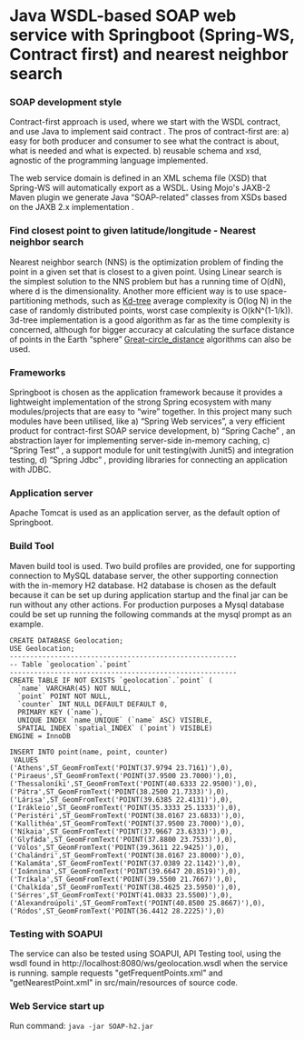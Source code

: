 # Java WSDL-based SOAP web service with Springboot (Spring-WS, Contract first) and nearest neighbor search

### SOAP development style
Contract-first approach is used, where we start with the WSDL contract, and use Java to implement said contract . The pros of contract-first are: a) easy for both producer and consumer to see what the contract is about, what is needed and what is expected. b) reusable schema and xsd, agnostic of the programming language implemented.

The web service domain is defined in an XML schema file (XSD) that Spring-WS will automatically export as a WSDL. Using Mojo's JAXB-2 Maven plugin we generate Java “SOAP-related” classes from XSDs based on the JAXB 2.x implementation .

### Find closest point to given latitude/longitude - Nearest neighbor search
Nearest neighbor search (NNS) is the optimization problem of finding the point in a given set that is closest to a given point. Using Linear search is the simplest solution to the NNS problem but has a running time of O(dN), where d is the dimensionality. Another more efficient way is to use space-partitioning methods, such as [Kd-tree](https://en.wikipedia.org/wiki/K-d_tree) average complexity is O(log N) in the case of randomly distributed points, worst case complexity is O(kN^(1-1/k)). 3d-tree implementation is a good algorithm as far as the time complexity is concerned, although for bigger accuracy at calculating the surface distance of points in the Earth “sphere” [Great-circle_distance](https://en.wikipedia.org/wiki/Great-circle_distance) algorithms can also be used.

### Frameworks
Springboot is chosen as the application framework because it provides a lightweight  implementation of the strong Spring ecosystem with many modules/projects that are easy to “wire” together. In this project many such modules have been utilised, like a) “Spring Web services”, a very efficient product for contract-first SOAP service development, b) “Spring Cache” , an abstraction layer for implementing server-side in-memory caching, c) “Spring Test” , a support module for unit testing(with Junit5) and integration testing, d) “Spring Jdbc” , providing libraries for connecting an application with JDBC. 

### Application server
Apache Tomcat is used as an application server, as the default option of Springboot.

### Build Tool
Maven build tool is used. Two build profiles are provided, one for supporting connection to MySQL database server, the other supporting connection with the in-memory H2 database. H2 database is chosen as the default because it can be set up during application startup and the final jar can be run without any other actions. For production purposes a Mysql database could be set up running the following commands at the mysql prompt as an example.

```
CREATE DATABASE Geolocation;
USE Geolocation;
--------------------------------------------------------
-- Table `geolocation`.`point`
--------------------------------------------------------
CREATE TABLE IF NOT EXISTS `geolocation`.`point` (
  `name` VARCHAR(45) NOT NULL,
  `point` POINT NOT NULL,
  `counter` INT NULL DEFAULT DEFAULT 0,
  PRIMARY KEY (`name`),
  UNIQUE INDEX `name_UNIQUE` (`name` ASC) VISIBLE,
  SPATIAL INDEX `spatial_INDEX` (`point`) VISIBLE)
ENGINE = InnoDB

INSERT INTO point(name, point, counter)
 VALUES 
('Athens',ST_GeomFromText('POINT(37.9794 23.7161)'),0),
('Piraeus',ST_GeomFromText('POINT(37.9500 23.7000)'),0),
('Thessaloníki',ST_GeomFromText('POINT(40.6333 22.9500)'),0),
('Pátra',ST_GeomFromText('POINT(38.2500 21.7333)'),0),
('Lárisa',ST_GeomFromText('POINT(39.6385 22.4131)'),0),
('Irákleio',ST_GeomFromText('POINT(35.3333 25.1333)'),0),
('Peristéri',ST_GeomFromText('POINT(38.0167 23.6833)'),0),
('Kallithéa',ST_GeomFromText('POINT(37.9500 23.7000)'),0),
('Níkaia',ST_GeomFromText('POINT(37.9667 23.6333)'),0),
('Glyfáda',ST_GeomFromText('POINT(37.8800 23.7533)'),0),
('Vólos',ST_GeomFromText('POINT(39.3611 22.9425)'),0),
('Chalándri',ST_GeomFromText('POINT(38.0167 23.8000)'),0),
('Kalamáta',ST_GeomFromText('POINT(37.0389 22.1142)'),0),
('Ioánnina',ST_GeomFromText('POINT(39.6647 20.8519)'),0),
('Tríkala',ST_GeomFromText('POINT(39.5500 21.7667)'),0),
('Chalkída',ST_GeomFromText('POINT(38.4625 23.5950)'),0),
('Sérres',ST_GeomFromText('POINT(41.0833 23.5500)'),0),
('Alexandroúpoli',ST_GeomFromText('POINT(40.8500 25.8667)'),0),
('Ródos',ST_GeomFromText('POINT(36.4412 28.2225)'),0)
```

### Testing with SOAPUI
The service can also be tested using SOAPUI, API Testing tool, using the wsdl found in http://localhost:8080/ws/geolocation.wsdl when the service is running.
sample requests "getFrequentPoints.xml" and "getNearestPoint.xml" in src/main/resources of source code.

### Web Service start up
Run command: ``` java -jar SOAP-h2.jar ```
